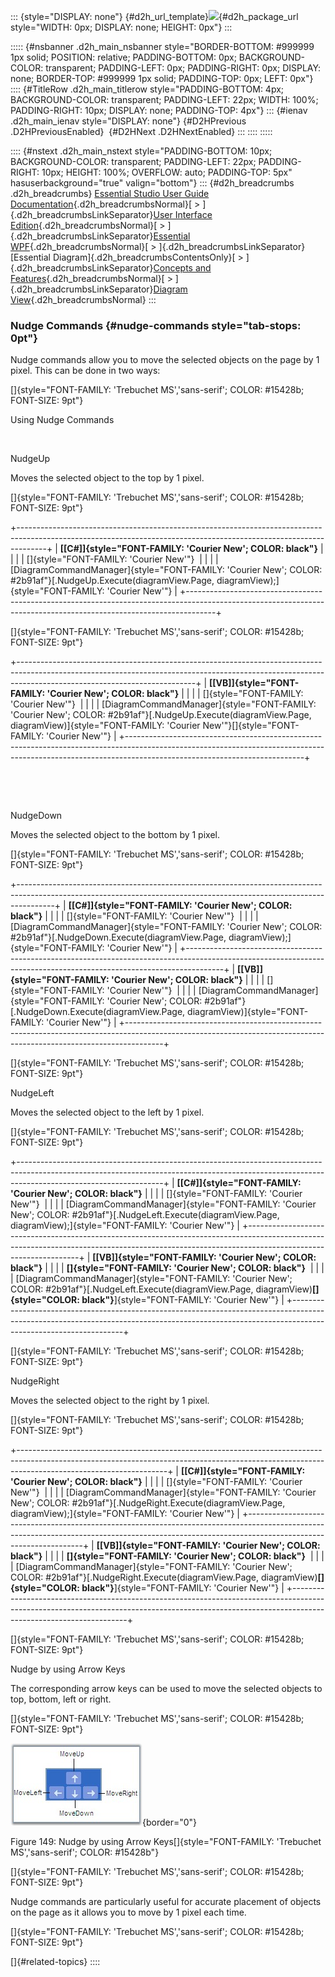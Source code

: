 ::: {style="DISPLAY: none"}
[](ms-xhelp:///?Id=d2h_url_template){#d2h_url_template}![](!package_url!){#d2h_package_url style="WIDTH: 0px; DISPLAY: none; HEIGHT: 0px"}
:::

::::: {#nsbanner .d2h_main_nsbanner style="BORDER-BOTTOM: #999999 1px solid; POSITION: relative; PADDING-BOTTOM: 0px; BACKGROUND-COLOR: transparent; PADDING-LEFT: 0px; PADDING-RIGHT: 0px; DISPLAY: none; BORDER-TOP: #999999 1px solid; PADDING-TOP: 0px; LEFT: 0px"}
:::: {#TitleRow .d2h_main_titlerow style="PADDING-BOTTOM: 4px; BACKGROUND-COLOR: transparent; PADDING-LEFT: 22px; WIDTH: 100%; PADDING-RIGHT: 10px; DISPLAY: none; PADDING-TOP: 4px"}
::: {#ienav .d2h_main_ienav style="DISPLAY: none"}
[](ms-xhelp:///?Id=a645c69a-6589-4ffa-9eec-0139137852f8){#D2HPrevious .D2HPreviousEnabled}  [](ms-xhelp:///?Id=7688f7a3-d759-4397-97d6-a0829d3fc009){#D2HNext .D2HNextEnabled}
:::
::::
:::::

:::: {#nstext .d2h_main_nstext style="PADDING-BOTTOM: 10px; BACKGROUND-COLOR: transparent; PADDING-LEFT: 22px; PADDING-RIGHT: 10px; HEIGHT: 100%; OVERFLOW: auto; PADDING-TOP: 5px" hasuserbackground="true" valign="bottom"}
::: {#d2h_breadcrumbs .d2h_breadcrumbs}
[Essential Studio User Guide Documentation](ms-xhelp:///?Id=12457748-09e3-4d74-a240-8e049cedf030){.d2h_breadcrumbsNormal}[ \> ]{.d2h_breadcrumbsLinkSeparator}[User Interface Edition](ms-xhelp:///?Id=c29296b7-531c-413b-a0ec-488ca1f7f669){.d2h_breadcrumbsNormal}[ \> ]{.d2h_breadcrumbsLinkSeparator}[Essential WPF](ms-xhelp:///?Id=7f4f82c5-151c-4262-94d0-75c4626c77bc){.d2h_breadcrumbsNormal}[ \> ]{.d2h_breadcrumbsLinkSeparator}[Essential Diagram]{.d2h_breadcrumbsContentsOnly}[ \> ]{.d2h_breadcrumbsLinkSeparator}[Concepts and Features](ms-xhelp:///?Id=8625d466-6e21-495a-b811-4ecee754da81){.d2h_breadcrumbsNormal}[ \> ]{.d2h_breadcrumbsLinkSeparator}[Diagram View](ms-xhelp:///?Id=5fbfa644-6dd8-4969-8866-3f1b867be204){.d2h_breadcrumbsNormal}
:::

### Nudge Commands {#nudge-commands style="tab-stops: 0pt"}

Nudge commands allow you to move the selected objects on the page by 1 pixel. This can be done in two ways:

[]{style="FONT-FAMILY: 'Trebuchet MS','sans-serif'; COLOR: #15428b; FONT-SIZE: 9pt"} 

Using Nudge Commands

 

NudgeUp

Moves the selected object to the top by 1 pixel.

[]{style="FONT-FAMILY: 'Trebuchet MS','sans-serif'; COLOR: #15428b; FONT-SIZE: 9pt"} 

+-------------------------------------------------------------------------------------------------------------------------------------------------------------------+
| **[\[C#\]]{style="FONT-FAMILY: 'Courier New'; COLOR: black"}**                                                                                                    |
|                                                                                                                                                                   |
| []{style="FONT-FAMILY: 'Courier New'"}                                                                                                                            |
|                                                                                                                                                                   |
| [DiagramCommandManager]{style="FONT-FAMILY: 'Courier New'; COLOR: #2b91af"}[.NudgeUp.Execute(diagramView.Page, diagramView);]{style="FONT-FAMILY: 'Courier New'"} |
+-------------------------------------------------------------------------------------------------------------------------------------------------------------------+

[]{style="FONT-FAMILY: 'Trebuchet MS','sans-serif'; COLOR: #15428b; FONT-SIZE: 9pt"} 

+--------------------------------------------------------------------------------------------------------------------------------------------------------------------------------------------------------+
| **[\[VB\]]{style="FONT-FAMILY: 'Courier New'; COLOR: black"}**                                                                                                                                         |
|                                                                                                                                                                                                        |
| []{style="FONT-FAMILY: 'Courier New'"}                                                                                                                                                                 |
|                                                                                                                                                                                                        |
| [DiagramCommandManager]{style="FONT-FAMILY: 'Courier New'; COLOR: #2b91af"}[.NudgeUp.Execute(diagramView.Page, diagramView)]{style="FONT-FAMILY: 'Courier New'"}[]{style="FONT-FAMILY: 'Courier New'"} |
+--------------------------------------------------------------------------------------------------------------------------------------------------------------------------------------------------------+

 

 

NudgeDown

Moves the selected object to the bottom by 1 pixel.

[]{style="FONT-FAMILY: 'Trebuchet MS','sans-serif'; COLOR: #15428b; FONT-SIZE: 9pt"} 

+---------------------------------------------------------------------------------------------------------------------------------------------------------------------+
| **[\[C#\]]{style="FONT-FAMILY: 'Courier New'; COLOR: black"}**                                                                                                      |
|                                                                                                                                                                     |
| []{style="FONT-FAMILY: 'Courier New'"}                                                                                                                              |
|                                                                                                                                                                     |
| [DiagramCommandManager]{style="FONT-FAMILY: 'Courier New'; COLOR: #2b91af"}[.NudgeDown.Execute(diagramView.Page, diagramView);]{style="FONT-FAMILY: 'Courier New'"} |
+---------------------------------------------------------------------------------------------------------------------------------------------------------------------+
| **[\[VB\]]{style="FONT-FAMILY: 'Courier New'; COLOR: black"}**                                                                                                      |
|                                                                                                                                                                     |
| []{style="FONT-FAMILY: 'Courier New'"}                                                                                                                              |
|                                                                                                                                                                     |
| [DiagramCommandManager]{style="FONT-FAMILY: 'Courier New'; COLOR: #2b91af"}[.NudgeDown.Execute(diagramView.Page, diagramView)]{style="FONT-FAMILY: 'Courier New'"}  |
+---------------------------------------------------------------------------------------------------------------------------------------------------------------------+

[]{style="FONT-FAMILY: 'Trebuchet MS','sans-serif'; COLOR: #15428b; FONT-SIZE: 9pt"} 

NudgeLeft

Moves the selected object to the left by 1 pixel.

[]{style="FONT-FAMILY: 'Trebuchet MS','sans-serif'; COLOR: #15428b; FONT-SIZE: 9pt"} 

+------------------------------------------------------------------------------------------------------------------------------------------------------------------------------------------------+
| **[\[C#\]]{style="FONT-FAMILY: 'Courier New'; COLOR: black"}**                                                                                                                                 |
|                                                                                                                                                                                                |
| []{style="FONT-FAMILY: 'Courier New'"}                                                                                                                                                         |
|                                                                                                                                                                                                |
| [DiagramCommandManager]{style="FONT-FAMILY: 'Courier New'; COLOR: #2b91af"}[.NudgeLeft.Execute(diagramView.Page, diagramView);]{style="FONT-FAMILY: 'Courier New'"}                            |
+------------------------------------------------------------------------------------------------------------------------------------------------------------------------------------------------+
| **[\[VB\]]{style="FONT-FAMILY: 'Courier New'; COLOR: black"}**                                                                                                                                 |
|                                                                                                                                                                                                |
| **[]{style="FONT-FAMILY: 'Courier New'; COLOR: black"}**                                                                                                                                       |
|                                                                                                                                                                                                |
| [DiagramCommandManager]{style="FONT-FAMILY: 'Courier New'; COLOR: #2b91af"}[.NudgeLeft.Execute(diagramView.Page, diagramView)**[]{style="COLOR: black"}**]{style="FONT-FAMILY: 'Courier New'"} |
+------------------------------------------------------------------------------------------------------------------------------------------------------------------------------------------------+

[]{style="FONT-FAMILY: 'Trebuchet MS','sans-serif'; COLOR: #15428b; FONT-SIZE: 9pt"} 

NudgeRight

Moves the selected object to the right by 1 pixel.

[]{style="FONT-FAMILY: 'Trebuchet MS','sans-serif'; COLOR: #15428b; FONT-SIZE: 9pt"} 

+-------------------------------------------------------------------------------------------------------------------------------------------------------------------------------------------------+
| **[\[C#\]]{style="FONT-FAMILY: 'Courier New'; COLOR: black"}**                                                                                                                                  |
|                                                                                                                                                                                                 |
| []{style="FONT-FAMILY: 'Courier New'"}                                                                                                                                                          |
|                                                                                                                                                                                                 |
| [DiagramCommandManager]{style="FONT-FAMILY: 'Courier New'; COLOR: #2b91af"}[.NudgeRight.Execute(diagramView.Page, diagramView);]{style="FONT-FAMILY: 'Courier New'"}                            |
+-------------------------------------------------------------------------------------------------------------------------------------------------------------------------------------------------+
| **[\[VB\]]{style="FONT-FAMILY: 'Courier New'; COLOR: black"}**                                                                                                                                  |
|                                                                                                                                                                                                 |
| **[]{style="FONT-FAMILY: 'Courier New'; COLOR: black"}**                                                                                                                                        |
|                                                                                                                                                                                                 |
| [DiagramCommandManager]{style="FONT-FAMILY: 'Courier New'; COLOR: #2b91af"}[.NudgeRight.Execute(diagramView.Page, diagramView)**[]{style="COLOR: black"}**]{style="FONT-FAMILY: 'Courier New'"} |
+-------------------------------------------------------------------------------------------------------------------------------------------------------------------------------------------------+

[]{style="FONT-FAMILY: 'Trebuchet MS','sans-serif'; COLOR: #15428b; FONT-SIZE: 9pt"} 

Nudge by using Arrow Keys

The corresponding arrow keys can be used to move the selected objects to top, bottom, left or right.

[]{style="FONT-FAMILY: 'Trebuchet MS','sans-serif'; COLOR: #15428b; FONT-SIZE: 9pt"} 

![](ImagesExt/image82_152.jpg){border="0"}

Figure 149: Nudge by using Arrow Keys[]{style="FONT-FAMILY: 'Trebuchet MS','sans-serif'; COLOR: #15428b"}

[]{style="FONT-FAMILY: 'Trebuchet MS','sans-serif'; COLOR: #15428b; FONT-SIZE: 9pt"} 

Nudge commands are particularly useful for accurate placement of objects on the page as it allows you to move by 1 pixel each time.

[]{style="FONT-FAMILY: 'Trebuchet MS','sans-serif'; COLOR: #15428b; FONT-SIZE: 9pt"} 

[]{#related-topics}
::::
